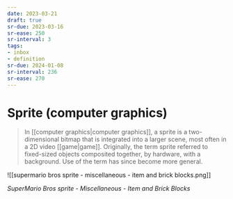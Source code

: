 ```yaml
---
date: 2023-03-21
draft: true
sr-due: 2023-03-16
sr-ease: 250
sr-interval: 3
tags:
- inbox
- definition
sr-due: 2024-01-08
sr-interval: 236
sr-ease: 270
---
```


# Sprite (computer graphics)

> In [[computer graphics|computer graphics]], a sprite is a
> two-dimensional bitmap that is integrated into a larger scene, most often in a
> 2D video [[game|game]]. Originally, the term sprite referred to
> fixed-sized objects composited together, by hardware, with a background. Use
> of the term has since become more general.

![[supermario bros sprite - miscellaneous - item and brick blocks.png]]

*SuperMario Bros sprite - Miscellaneous - Item and Brick Blocks*